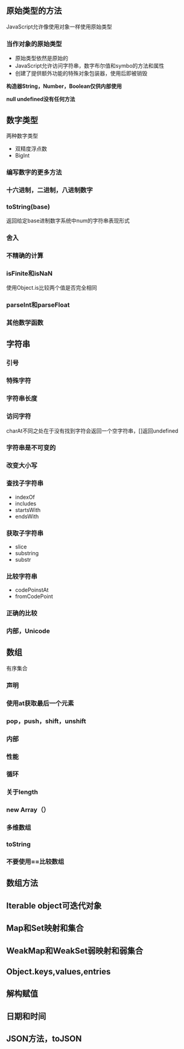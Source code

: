 ## 原始类型的方法

JavaScript允许像使用对象一样使用原始类型

### 当作对象的原始类型

- 原始类型依然是原始的
- JavaScript允许访问字符串，数字布尔值和symbo的方法和属性
- 创建了提供额外功能的特殊对象包装器，使用后即被销毁

**构造器String，Number，Boolean仅供内部使用**

**null undefined没有任何方法**



## 数字类型

两种数字类型

- 双精度浮点数
- BigInt

### 编写数字的更多方法

### 十六进制，二进制，八进制数字

### toString(base)

返回给定base进制数字系统中num的字符串表现形式

### 舍入

### 不精确的计算

### isFinite和isNaN

使用Object.is比较两个值是否完全相同

### parseInt和parseFloat

### 其他数学函数



## 字符串

### 引号 

### 特殊字符

### 字符串长度

### 访问字符

charAt不同之处在于没有找到字符会返回一个空字符串，[]返回undefined

### 字符串是不可变的

### 改变大小写

### 查找子字符串

- indexOf
- includes
- startsWith
- endsWith



### 获取子字符串

- slice
- substring
- substr



### 比较字符串

- codePoinstAt
- fromCodePoint

### 正确的比较

### 内部，Unicode



## 数组

有序集合

### 声明

### 使用at获取最后一个元素

### pop，push，shift，unshift



### 内部

### 性能

### 循环

### 关于length

### new Array（）

### 多维数组

### toString

### 不要使用==比较数组





## 数组方法

## Iterable object可迭代对象

## Map和Set映射和集合

## WeakMap和WeakSet弱映射和弱集合

## Object.keys,values,entries

## 解构赋值

## 日期和时间

## JSON方法，toJSON







